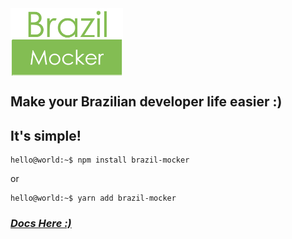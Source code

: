 <img src="https://github.com/Aldrie/BrazilMocker/blob/master/assets/LOGO%200.png?raw=true" alt="Brazil Mocker Logo" width="180" align="center"/>

## Make your Brazilian developer life **easier :)**


## **It's simple!**

```console
hello@world:~$ npm install brazil-mocker
```
or

```console
hello@world:~$ yarn add brazil-mocker
```

### [***Docs Here :)***](https://github.com/Aldrie/BrazilMocker/blob/master/docs/DOCS.MD)
